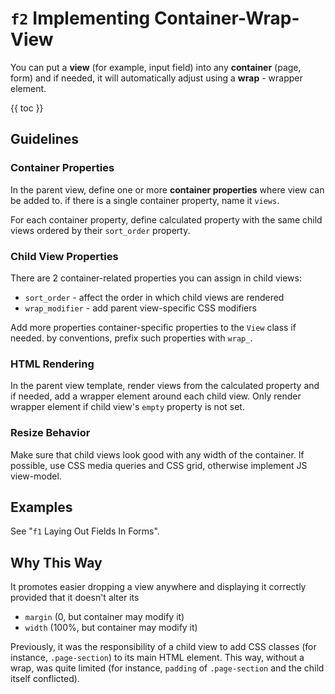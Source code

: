 # `f2` Implementing Container-Wrap-View

You can put a **view** (for example, input field) into any **container** (page, form) and if needed, it will automatically adjust using a **wrap** - wrapper element. 

{{ toc }}

## Guidelines

### Container Properties

In the parent view, define one or more **container properties** where view can be added to. if there is a single container property, name it `views`.

For each container property, define calculated property with the same child views ordered by their `sort_order` property.  

### Child View Properties

There are 2 container-related properties you can assign in child views:

* `sort_order` - affect the order in which child views are rendered
* `wrap_modifier` - add parent view-specific CSS modifiers 

Add more properties container-specific properties to the `View` class if needed. by conventions, prefix such properties with `wrap_`.

### HTML Rendering

In the parent view template, render views from the calculated property and if needed, add a wrapper element around each child view. Only render wrapper element if child view's `empty` property is not set.

### Resize Behavior

Make sure that child views look good with any width of the container. If possible, use CSS media queries and CSS grid, otherwise implement JS view-model.      

## Examples

See "`f1` Laying Out Fields In Forms".

## Why This Way

It promotes easier dropping a view anywhere and displaying it correctly provided that it doesn't alter its 

* `margin` (0, but container may modify it) 
* `width` (100%, but container may modify it)  

Previously, it was the responsibility of a child view to add CSS classes (for instance, `.page-section`) to its main HTML element. This way, without a wrap, was quite limited (for instance, `padding` of `.page-section` and the child itself conflicted).   

